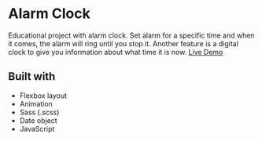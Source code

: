 # Alarm Clock
Educational project with alarm clock. Set alarm for a specific time and when it comes, the alarm will ring until you stop it. Another feature is a digital clock to give you information about what time it is now.
[Live Demo](https://abatushkova.github.io/edu-alarm-clock/)

## Built with
- Flexbox layout
- Animation
- Sass (.scss)
- Date object
- JavaScript
